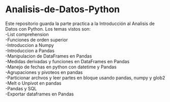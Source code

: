 # Analisis-de-Datos-Python

Este repositorio guarda la parte practica a la Introducción al Analisis de Datos con Python. 
Los temas vistos son:  
-List comprehension  
-Funciones de orden superior  
-Introduccion a Numpy  
-Introduccion a Pandas  
-Manipulacion de DataFrames en Pandas  
-Medidas derivadas y funciones en DataFrames en Pandas  
-Manejo de fechas en python con datetime y Pandas  
-Agrupaciones y pivoteos en pandas  
-Particionar archvos y leer partes en bloque usando pandas, numpy y glob2  
-Melt o Unpivot en pandas  
-Pandas y SQL  
-Exportar dataframes en Pandas

